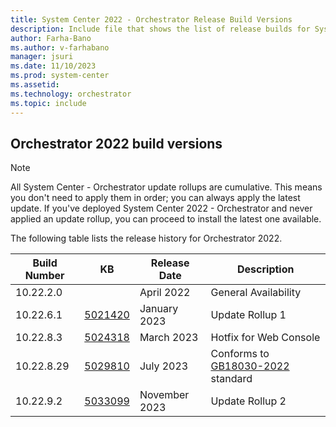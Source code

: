 ```yaml
---
title: System Center 2022 - Orchestrator Release Build Versions
description: Include file that shows the list of release builds for System Center 2022 - Orchestrator.
author: Farha-Bano
ms.author: v-farhabano
manager: jsuri
ms.date: 11/10/2023
ms.prod: system-center
ms.assetid: 
ms.technology: orchestrator
ms.topic: include
---
```


## Orchestrator 2022 build versions

>[!NOTE]
>All System Center - Orchestrator update rollups are cumulative. This means you don't need to apply them in order; you can always apply the latest update. If you've deployed System Center 2022 - Orchestrator and never applied an update rollup, you can proceed to install the latest one available.

The following table lists the release history for Orchestrator 2022.

|Build Number |KB |Release Date |Description |
|-------------|---|-------------|------------|
|10.22.2.0||April 2022 |General Availability |
|10.22.6.1|[5021420](https://support.microsoft.com/kb/5021420)|January 2023 |Update Rollup 1 |
|10.22.8.3|[5024318](https://support.microsoft.com/kb/5024318)|March 2023 |Hotfix for Web Console |
|10.22.8.29|[5029810](https://support.microsoft.com/kb/5029810)|July 2023 |Conforms to [GB18030-2022](/azure/compliance/offerings/offering-china-gb-18030) standard |
|10.22.9.2|[5033099](https://support.microsoft.com/kb/5033099)|November 2023|Update Rollup 2|
